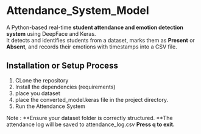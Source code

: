 # Attendance_System_Model

A Python-based real-time **student attendance and emotion detection system** using DeepFace and Keras.  
It detects and identifies students from a dataset, marks them as **Present** or **Absent**, and records their emotions with timestamps into a CSV file.

## Installation or Setup Process 
1. CLone the repository
2. Install the dependencies (requirements)
3. place you dataset
4. place the converted_model.keras file in the project directory.
5. Run the Attendance System

Note :
 **Ensure your dataset folder is correctly structured.
 **The attendance log will be saved to attendance_log.csv
 **Press q to exit.**
